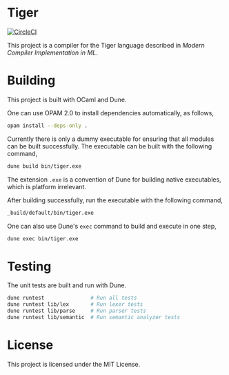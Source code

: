 # Tiger

[![CircleCI](https://circleci.com/gh/arucil/tiger.svg?style=svg)](https://circleci.com/gh/arucil/tiger)

This project is a compiler for the Tiger language described in *Modern Compiler Implementation in ML*.

# Building

This project is built with OCaml and Dune.

One can use OPAM 2.0 to install dependencies automatically, as follows,

```bash
opam install --deps-only .
```

Currently there is only a dummy executable for ensuring that all modules can be built successfully. The executable can be built with the following command,

```bash
dune build bin/tiger.exe
```

The extension `.exe` is a convention of Dune for building native executables, which is platform irrelevant.

After building successfully, run the executable with the following command,

```bash
_build/default/bin/tiger.exe
```

One can also use Dune's `exec` command to build and execute in one step,

```bash
dune exec bin/tiger.exe
```

# Testing

The unit tests are built and run with Dune.

```bash
dune runtest               # Run all tests
dune runtest lib/lex       # Run lexer tests
dune runtest lib/parse     # Run parser tests
dune runtest lib/semantic  # Run semantic analyzer tests
```

# License

This project is licensed under the MIT License.